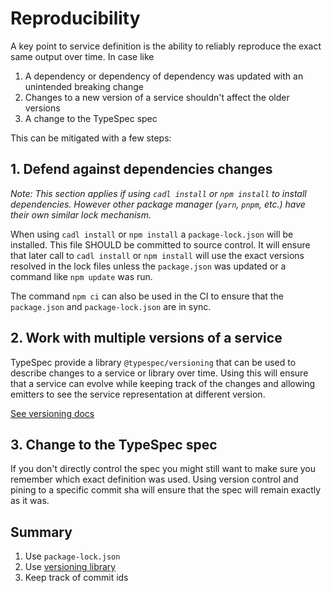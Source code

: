 # Reproducibility

A key point to service definition is the ability to reliably reproduce the exact same output over time. In case like

1. A dependency or dependency of dependency was updated with an unintended breaking change
2. Changes to a new version of a service shouldn't affect the older versions
3. A change to the TypeSpec spec

This can be mitigated with a few steps:

## 1. Defend against dependencies changes

_Note: This section applies if using `cadl install` or `npm install` to install dependencies. However other package manager (`yarn`, `pnpm`, etc.) have their own similar lock mechanism._

When using `cadl install` or `npm install` a `package-lock.json` will be installed. This file SHOULD be committed to source control. It will ensure that later call to `cadl install` or `npm install` will use the exact versions resolved in the lock files unless the `package.json` was updated or a command like `npm update` was run.

The command `npm ci` can also be used in the CI to ensure that the `package.json` and `package-lock.json` are in sync.

## 2. Work with multiple versions of a service

TypeSpec provide a library `@typespec/versioning` that can be used to describe changes to a service or library over time. Using this will ensure that a service can evolve while keeping track of the changes and allowing emitters to see the service representation at different version.

[See versioning docs](../standard-library/versioning/overview.md)

## 3. Change to the TypeSpec spec

If you don't directly control the spec you might still want to make sure you remember which exact definition was used.
Using version control and pining to a specific commit sha will ensure that the spec will remain exactly as it was.

## Summary

1. Use `package-lock.json`
2. Use [versioning library](../standard-library/versioning/overview.md)
3. Keep track of commit ids
